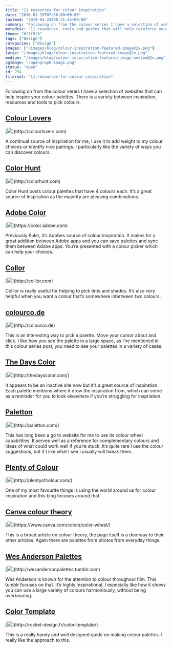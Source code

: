 ```yaml
---
title: "11 resources for colour inspiration"
date: "2016-01-19T07:30:00+00:00"
lastmod: "2019-04-24T08:31:45+00:00"
summary: "Following on from the colour series I have a selection of websites that can help inspire your colour palettes. There is a variety between inspiration, resources and tools to pick colours."
metadesc: "11 resources, tools and guides that will help reinforce your colour knowledge."
theme: "#fff5f3"
tags: ["Design"]
categories: ["Design"]
images: ["/images/blog/colour-inspiration-featured-image@2x.png"]
large: "/images/blog/colour-inspiration-featured-image@2x.png"
medium: "/images/blog/colour-inspiration-featured-image-medium@2x.png"
ogImage: "/opengraph-image.png"
status: "open"
id: 254
fileroot: "11-resources-for-colour-inspiration"
---
```


Following on from the colour series I have a selection of websites that can help inspire your colour palettes. There is a variety between inspiration, resources and tools to pick colours.

## [Colour Lovers](http://colourlovers.com)
<div className="article-image">
  [<Image src="/images/blog/cr-colourlovers.png" width={890} height={587} />](http://colourlovers.com)
</div>

A continual source of inspiration for me, I use it to add weight to my colour choices or identify nice pairings. I particularly like the variety of ways you can discover colours.

## [Color Hunt](http://colorhunt.co)
<div className="article-image">
  [<Image src="/images/blog/cr-colorhunt.png" width={890} height={587} />](http://colorhunt.com)
</div>

Color Hunt posts colour palettes that have 4 colours each. It’s a great source of inspiration as the majority are pleasing combinations.

## [Adobe Color](https://color.adobe.com)
<div className="article-image">
  [<Image src="/images/blog/cr-adobe.png" width={890} height={587} />](https://color.adobe.com)
</div>

Previously Kuler, it’s Adobes source of colour inspiration. It makes for a great addition between Adobe apps and you can save palettes and sync them between Adobe apps. You’re presented with a colour picker which can help your choices.

## [Collor](http://colllor.com)
<div className="article-image">
  [<Image src="/images/blog/cr-colllor.png" width={890} height={587} />](http://colllor.com)
</div>

Colllor is really useful for helping to pick tints and shades. It’s also very helpful when you want a colour that’s somewhere inbetween two colours.

## [colourco.de](http://colourco.de/)
<div className="article-image">
  [<Image src="/images/blog/cr-colourcode.png" width={890} height={587} />](http://colourco.de)
</div>

This is an interesting way to pick a palette. Move your cursor about and click. I like how you see the palette in a large space, as I’ve mentioned in this colour series post, you need to see your palettes in a variety of cases.

## [The Days Color](http://thedayscolor.com/)
<div className="article-image">
  [<Image src="/images/blog/cr-thedayscolor.png" width={890} height={587} />](http://thedayscolor.com/)
</div>

It appears to be an inactive site now but it’s a great source of inspiration. Each palette mentions where it drew the inspiration from, which can serve as a reminder for you to look elsewhere if you’re struggling for inspriation.

## [Paletton](http://paletton.com/)
<div className="article-image">
  [<Image src="/images/blog/cr-paletton.png" width={890} height={587} />](http://paletton.com/)
</div>

This has long been a go to website for me to use its colour wheel capabilities. It serves well as a reference for complementary colours and ideas of what could work well if you’re stuck. It’s quite rare I use the colour suggestions, but if I like what I see I usually will tweak them.

## [Plenty of Colour](http://plentyofcolour.com/)
<div className="article-image">
  [<Image src="/images/blog/cr-plentyofcolour.png" width={890} height={587} />](http://plentyofcolour.com/)
</div>

One of my most favourite things is using the world around us for colour inspiration and this blog focuses around that.

## [Canva colour theory](https://www.canva.com/colors/color-wheel/)
<div className="article-image">
  [<Image src="/images/blog/cr-canva.png" width={890} height={587} />](https://www.canva.com/colors/color-wheel/)
</div>

This is a broad article on colour theory, the page itself is a doorway to their other articles. Again there are palettes from photos from everyday things.

## [Wes Anderson Palettes](http://wesandersonpalettes.tumblr.com)
<div className="article-image">
  [<Image src="/images/blog/cr-wesanderson.png" width={890} height={587} />](http://wesandersonpalettes.tumblr.com)
</div>

Wes Anderson is known for the attention to colour throughout film. This tumblr focuses on that. It’s highly inspirational. I especially like how it shows you can use a large variety of colours harmoniously, without being overbearing.

## [Color Template](http://rocket-design.fr/color-template/)
<div className="article-image">
  [<Image src="/images/blog/cr-colortemplate.png" width={890} height={587} />](http://rocket-design.fr/color-template/)
</div>

This is a really handy and well designed guide on making colour palettes. I really like the approach to this.
